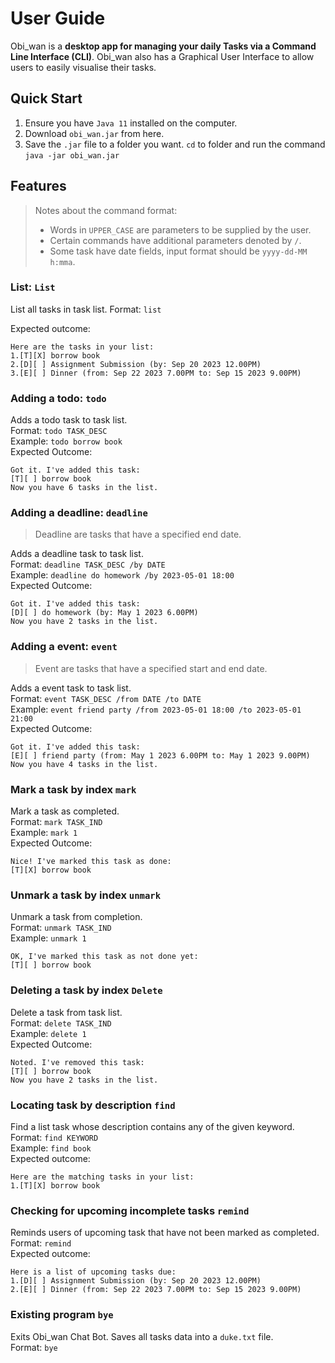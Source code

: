 # User Guide
Obi_wan is a **desktop app for managing your daily Tasks via a Command Line Interface (CLI)**. Obi_wan also has a Graphical
User Interface to allow users to easily visualise their tasks. 

## Quick Start
1. Ensure you have `Java 11` installed on the computer.
2. Download `obi_wan.jar` from here.
3. Save the `.jar` file to a folder you want. `cd` to folder and run the command `java -jar obi_wan.jar`  

## Features 
> Notes about the command format:
> * Words in `UPPER_CASE` are parameters to be supplied by the user. 
> * Certain commands have additional parameters denoted by `/`. 
> * Some task have date fields, input format should be `yyyy-dd-MM h:mma`.

### List: `List`
List all tasks in task list. 
Format: `list`

Expected outcome:
```
Here are the tasks in your list:
1.[T][X] borrow book
2.[D][ ] Assignment Submission (by: Sep 20 2023 12.00PM)
3.[E][ ] Dinner (from: Sep 22 2023 7.00PM to: Sep 15 2023 9.00PM)
```

### Adding a todo: `todo`
Adds a todo task to task list. <br>
Format: `todo TASK_DESC` <br>
Example: `todo borrow book` <br>
Expected Outcome: 
```
Got it. I've added this task:
[T][ ] borrow book
Now you have 6 tasks in the list.
```


### Adding a deadline: `deadline`
> Deadline are tasks that have a specified end date.

Adds a deadline task to task list. <br>
Format: `deadline TASK_DESC /by DATE` <br>
Example: `deadline do homework /by 2023-05-01 18:00` <br>
Expected Outcome:
```
Got it. I've added this task:
[D][ ] do homework (by: May 1 2023 6.00PM)
Now you have 2 tasks in the list.
```


### Adding a event: `event` 
> Event are tasks that have a specified start and end date. 

Adds a event task to task list. <br>
Format: `event TASK_DESC /from DATE /to DATE` <br> 
Example: `event friend party /from 2023-05-01 18:00 /to 2023-05-01 21:00` <br>
Expected Outcome:
```
Got it. I've added this task:
[E][ ] friend party (from: May 1 2023 6.00PM to: May 1 2023 9.00PM)
Now you have 4 tasks in the list.
```


### Mark a task by index `mark`
Mark a task as completed. <br>
Format: `mark TASK_IND` <br> 
Example: `mark 1` <br>
Expected Outcome: 
```
Nice! I've marked this task as done:
[T][X] borrow book
```

### Unmark a task by index `unmark`
Unmark a task from completion. <br>
Format: `unmark TASK_IND` <br>
Example: `unmark 1`
```
OK, I've marked this task as not done yet:
[T][ ] borrow book
```

### Deleting a task by index `Delete`
Delete a task from task list. <br>
Format: `delete TASK_IND` <br>
Example: `delete 1` <br>
Expected Outcome:
```
Noted. I've removed this task:
[T][ ] borrow book
Now you have 2 tasks in the list.
```

### Locating task by description `find`
Find a list task whose description contains any of the given keyword. <br>
Format: `find KEYWORD` <br>
Example: `find book` <br>
Expected outcome:
```
Here are the matching tasks in your list:
1.[T][X] borrow book
```

### Checking for upcoming incomplete tasks `remind`
Reminds users of upcoming task that have not been marked as completed. <br>
Format: `remind` <br>
Expected outcome:
```
Here is a list of upcoming tasks due:
1.[D][ ] Assignment Submission (by: Sep 20 2023 12.00PM)
2.[E][ ] Dinner (from: Sep 22 2023 7.00PM to: Sep 15 2023 9.00PM)
```

### Existing program `bye`
Exits Obi_wan Chat Bot. Saves all tasks data into a `duke.txt` file.  <br>
Format: `bye`
